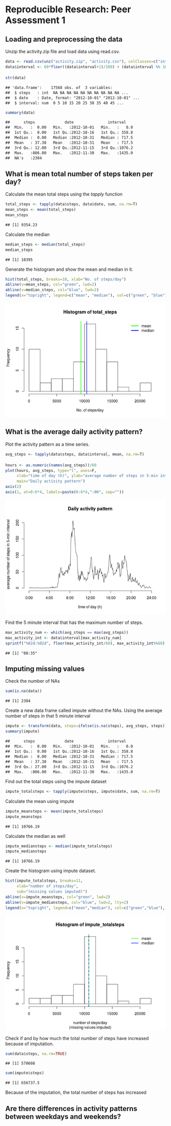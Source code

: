 # Reproducible Research: Peer Assessment 1


## Loading and preprocessing the data
Unzip the activity.zip file and load data using read.csv.

```r
data <- read.csv(unz("activity.zip", "activity.csv"), colClasses=c("integer", "Date", "integer"))
data$interval <- 60*floor((data$interval+1)/100) + (data$interval %% 100)

str(data)
```

```
## 'data.frame':	17568 obs. of  3 variables:
##  $ steps   : int  NA NA NA NA NA NA NA NA NA NA ...
##  $ date    : Date, format: "2012-10-01" "2012-10-01" ...
##  $ interval: num  0 5 10 15 20 25 30 35 40 45 ...
```

```r
summary(data)
```

```
##      steps             date               interval     
##  Min.   :  0.00   Min.   :2012-10-01   Min.   :   0.0  
##  1st Qu.:  0.00   1st Qu.:2012-10-16   1st Qu.: 358.8  
##  Median :  0.00   Median :2012-10-31   Median : 717.5  
##  Mean   : 37.38   Mean   :2012-10-31   Mean   : 717.5  
##  3rd Qu.: 12.00   3rd Qu.:2012-11-15   3rd Qu.:1076.2  
##  Max.   :806.00   Max.   :2012-11-30   Max.   :1435.0  
##  NA's   :2304
```

## What is mean total number of steps taken per day?
Calculate the mean total steps using the *tapply* function

```r
total_steps <- tapply(data$steps, data$date, sum, na.rm=T)
mean_steps <- mean(total_steps)
mean_steps
```

```
## [1] 9354.23
```

Calculate the median 

```r
median_steps <- median(total_steps)
median_steps
```

```
## [1] 10395
```

Generate the histogram and show the mean and median in it.


```r
hist(total_steps, breaks=10, xlab="No. of steps/day")
abline(v=mean_steps, col="green", lwd=2)
abline(v=median_steps, col="blue", lwd=2)
legend(x="topright", legend=c("mean", "median"), col=c("green", "blue"), bty="n", lwd=3)
```

![](PA1_template_files/figure-html/unnamed-chunk-4-1.png) 


## What is the average daily activity pattern?
Plot the activity pattern as a time series.

```r
avg_steps <- tapply(data$steps, data$interval, mean, na.rm=T)

hours <- as.numeric(names(avg_steps))/60
plot(hours, avg_steps, type="l", axes=F,
     xlab="time of day (h)", ylab="average number of steps in 5-min interval",
     main="Daily activity pattern")
axis(2)
axis(1, at=0:6*4, labels=paste(0:6*4,":00", sep=""))
```

![](PA1_template_files/figure-html/unnamed-chunk-5-1.png) 

Find the 5 minute interval that has the maximum number of steps.

```r
max_activity_num <- which(avg_steps == max(avg_steps))
max_activity_int <- data$interval[max_activity_num]
sprintf("%02d:%02d", floor(max_activity_int/60), max_activity_int%%60)
```

```
## [1] "08:35"
```
## Imputing missing values
Check the number of NAs

```r
sum(is.na(data))
```

```
## [1] 2304
```
Create a new data frame called impute without the NAs. Using the average number of steps in that 5 minute interval

```r
impute <- transform(data, steps=ifelse(is.na(steps), avg_steps, steps))
summary(impute)
```

```
##      steps             date               interval     
##  Min.   :  0.00   Min.   :2012-10-01   Min.   :   0.0  
##  1st Qu.:  0.00   1st Qu.:2012-10-16   1st Qu.: 358.8  
##  Median :  0.00   Median :2012-10-31   Median : 717.5  
##  Mean   : 37.38   Mean   :2012-10-31   Mean   : 717.5  
##  3rd Qu.: 27.00   3rd Qu.:2012-11-15   3rd Qu.:1076.2  
##  Max.   :806.00   Max.   :2012-11-30   Max.   :1435.0
```

Find out the total steps using the impute dataset

```r
impute_totalsteps <- tapply(impute$steps, impute$date, sum, na.rm=T)
```
Calculate the mean using impute

```r
impute_meansteps <- mean(impute_totalsteps)
impute_meansteps
```

```
## [1] 10766.19
```

Calculate the median as well

```r
impute_mediansteps <- median(impute_totalsteps)
impute_mediansteps
```

```
## [1] 10766.19
```

Create the histogram using impute dataset.

```r
hist(impute_totalsteps, breaks=11, 
     xlab="number of steps/day", 
     sub="(missing values imputed)")
abline(v=impute_meansteps, col="green", lwd=2)
abline(v=impute_mediansteps, col="blue", lwd=2, lty=2)
legend(x="topright", legend=c("mean","median"), col=c("green","blue"), bty="n", lwd=2)
```

![](PA1_template_files/figure-html/unnamed-chunk-12-1.png) 

Check if and by how much the total number of steps have increased because of imputation.

```r
sum(data$steps, na.rm=TRUE)
```

```
## [1] 570608
```

```r
sum(impute$steps)
```

```
## [1] 656737.5
```
Because of the imputation, the total number of steps has increased
## Are there differences in activity patterns between weekdays and weekends?
